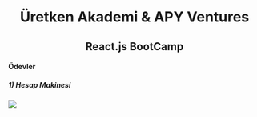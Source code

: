 <h1 align="center">Üretken Akademi & APY Ventures </h1>
<h2 align="center">React.js BootCamp</h2>

<h4>Ödevler</h4>

<h5>1) Hesap Makinesi</h5>
<img align="center" src="https://raw.githubusercontent.com/thenesern/uretken-akademi-react/master/assets/hesapMakinesi.png"/>
